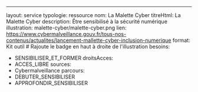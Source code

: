 ---
layout: service
typologie: ressource
nom: La Malette Cyber
titreHtml: La Malette Cyber
description: Être sensibilisé à la sécurité numérique
illustration: malette-cyber/malette-cyber.png
lien: https://www.cybermalveillance.gouv.fr/tous-nos-contenus/actualites/lancement-mallette-cyber-inclusion-numerique
format: Kit outil # Rajoute le badge en haut à droite de l'illustration
besoins:
  - SENSIBILISER_ET_FORMER
droitsAcces:
  - ACCES_LIBRE
sources:
  - Cybermalveillance
parcours:
  - DEBUTER_SENSIBILISER
  - APPROFONDIR_SENSIBILISER
